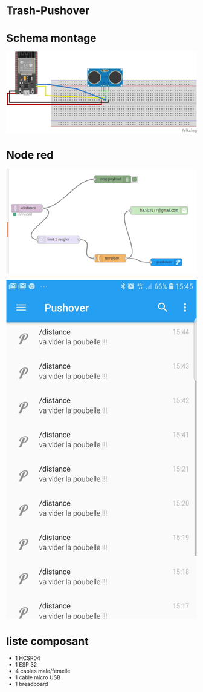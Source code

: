 # Trash-Pushover



# Schema montage

![shema](Trashpush.png)

# Node red

![shema](trashpushover.png)

![shema](messpushover.jpg)

# liste composant
+ 1 HCSR04
+ 1 ESP 32
+ 4 cables male/femelle
+ 1 cable micro USB
+ 1 breadboard



